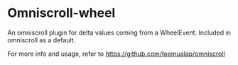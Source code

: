 Omniscroll-wheel
===================

An omniscroll plugin for delta values coming from a WheelEvent. Included in omniscroll as a default.

For more info and usage, refer to https://github.com/teemualap/omniscroll